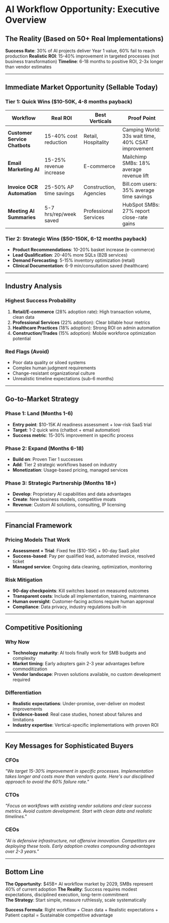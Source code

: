 # AI Workflow Opportunity: Executive Overview

## The Reality (Based on 50+ Real Implementations)

**Success Rate**: 30% of AI projects deliver Year 1 value, 60% fail to reach production
**Realistic ROI**: 15-40% improvement in targeted processes (not business transformation)
**Timeline**: 6-18 months to positive ROI, 2-3x longer than vendor estimates

---

## Immediate Market Opportunity (Sellable Today)

### Tier 1: Quick Wins ($10-50K, 4-8 months payback)
| **Workflow** | **Real ROI** | **Best Verticals** | **Proof Point** |
|--------------|--------------|-------------------|------------------|
| **Customer Service Chatbots** | 15-40% cost reduction | Retail, Hospitality | Camping World: 33s wait time, 40% CSAT improvement |
| **Email Marketing AI** | 15-25% revenue increase | E-commerce | Mailchimp SMBs: 18% average revenue lift |
| **Invoice OCR Automation** | 25-50% AP time savings | Construction, Agencies | Bill.com users: 35% average time savings |
| **Meeting AI Summaries** | 5-7 hrs/rep/week saved | Professional Services | HubSpot SMBs: 27% report close-rate gains |

### Tier 2: Strategic Wins ($50-150K, 6-12 months payback)
- **Product Recommendations**: 10-20% basket increase (e-commerce)
- **Lead Qualification**: 20-40% more SQLs (B2B services)  
- **Demand Forecasting**: 5-15% inventory optimization (retail)
- **Clinical Documentation**: 6-9 min/consultation saved (healthcare)

---

## Industry Analysis

### Highest Success Probability
1. **Retail/E-commerce** (28% adoption rate): High transaction volume, clean data
2. **Professional Services** (22% adoption): Clear billable hour metrics
3. **Healthcare Practices** (18% adoption): Strong ROI on admin automation
4. **Construction/Trades** (15% adoption): Mobile workforce optimization potential

### Red Flags (Avoid)
- Poor data quality or siloed systems
- Complex human judgment requirements  
- Change-resistant organizational culture
- Unrealistic timeline expectations (sub-6 months)

---

## Go-to-Market Strategy

### Phase 1: Land (Months 1-6)
- **Entry point**: $10-15K AI readiness assessment + low-risk SaaS trial
- **Target**: 1-2 quick wins (chatbot + email automation)
- **Success metric**: 15-30% improvement in specific process

### Phase 2: Expand (Months 6-18)
- **Build on**: Proven Tier 1 successes
- **Add**: Tier 2 strategic workflows based on industry
- **Monetization**: Usage-based pricing, managed services

### Phase 3: Strategic Partnership (Months 18+)
- **Develop**: Proprietary AI capabilities and data advantages
- **Create**: New business models, competitive moats
- **Revenue**: Custom AI solutions, consulting, IP licensing

---

## Financial Framework

### Pricing Models That Work
- **Assessment + Trial**: Fixed fee ($10-15K) + 90-day SaaS pilot
- **Success-based**: Pay per qualified lead, automated invoice, resolved ticket
- **Managed service**: Ongoing data cleaning, optimization, monitoring

### Risk Mitigation
- **90-day checkpoints**: Kill switches based on measured outcomes
- **Transparent costs**: Include all implementation, training, maintenance
- **Human oversight**: Customer-facing actions require human approval
- **Compliance**: Data privacy, industry regulations built-in

---

## Competitive Positioning

### Why Now
- **Technology maturity**: AI tools finally work for SMB budgets and complexity
- **Market timing**: Early adopters gain 2-3 year advantages before commoditization
- **Vendor landscape**: Proven solutions available, no custom development required

### Differentiation
- **Realistic expectations**: Under-promise, over-deliver on modest improvements
- **Evidence-based**: Real case studies, honest about failures and limitations
- **Industry expertise**: Vertical-specific implementations with proven ROI

---

## Key Messages for Sophisticated Buyers

### CFOs
*"We target 15-30% improvement in specific processes. Implementation takes longer and costs more than vendors quote. Here's our disciplined approach to avoid the 60% failure rate."*

### CTOs  
*"Focus on workflows with existing vendor solutions and clear success metrics. Avoid custom development. Start with clean data and realistic timelines."*

### CEOs
*"AI is defensive infrastructure, not offensive innovation. Competitors are deploying these tools. Early adoption creates compounding advantages over 2-3 years."*

---

## Bottom Line

**The Opportunity**: $45B+ AI workflow market by 2029, SMBs represent 40% of current adoption
**The Reality**: Success requires modest expectations, disciplined execution, long-term commitment  
**The Strategy**: Start simple, measure ruthlessly, scale systematically

**Success Formula**: Right workflow + Clean data + Realistic expectations + Patient capital = Sustainable competitive advantage